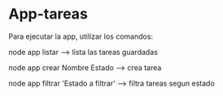 # App-tareas

Para ejecutar la app, utilizar los comandos:

node app listar --> lista las tareas guardadas

node app crear Nombre Estado --> crea tarea

node app filtrar 'Estado a filtrar' --> filtra tareas segun estado
